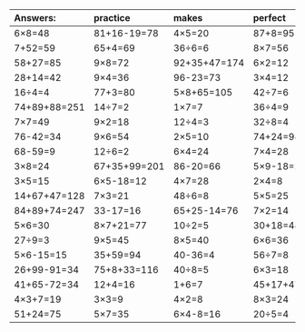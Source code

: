 | Answers: | practice | makes | perfect | ! |
| :--- | :--- | :--- | :--- | :--- |
| 6×8=48 | 81+16-19=78 | 4×5=20 | 87+8=95 | 12+84=96 | 
| 7+52=59 | 65+4=69 | 36÷6=6 | 8×7=56 | 36+78-48=66 | 
| 58+27=85 | 9×8=72 | 92+35+47=174 | 6×2=12 | 6×7=42 | 
| 28+14=42 | 9×4=36 | 96-23=73 | 3×4=12 | 71+75-82=64 | 
| 16÷4=4 | 77+3=80 | 5×8+65=105 | 42÷7=6 | 97-83=14 | 
| 74+89+88=251 | 14÷7=2 | 1×7=7 | 36÷4=9 | 20+61=81 | 
| 7×7=49 | 9×2=18 | 12÷4=3 | 32÷8=4 | 53-32=21 | 
| 76-42=34 | 9×6=54 | 2×5=10 | 74+24=98 | 8×2+16=32 | 
| 68-59=9 | 12÷6=2 | 6×4=24 | 7×4=28 | 6÷2=3 | 
| 3×8=24 | 67+35+99=201 | 86-20=66 | 5×9-18=27 | 6×9=54 | 
| 3×5=15 | 6×5-18=12 | 4×7=28 | 2×4=8 | 3×2=6 | 
| 14+67+47=128 | 7×3=21 | 48÷6=8 | 5×5=25 | 8+22+77=107 | 
| 84+89+74=247 | 33-17=16 | 65+25-14=76 | 7×2=14 | 65+84-81=68 | 
| 5×6=30 | 8×7+21=77 | 10÷2=5 | 30+18=48 | 8×8=64 | 
| 27÷9=3 | 9×5=45 | 8×5=40 | 6×6=36 | 53+87-45=95 | 
| 5×6-15=15 | 35+59=94 | 40-36=4 | 56÷7=8 | 6+21=27 | 
| 26+99-91=34 | 75+8+33=116 | 40÷8=5 | 6×3=18 | 57+36+58=151 | 
| 41+65-72=34 | 12+4=16 | 1+6=7 | 45+17+47=109 | 5+20+93=118 | 
| 4×3+7=19 | 3×3=9 | 4×2=8 | 8×3=24 | 5×1=5 | 
| 51+24=75 | 5×7=35 | 6×4-8=16 | 20÷5=4 | 73-58=15 | 
